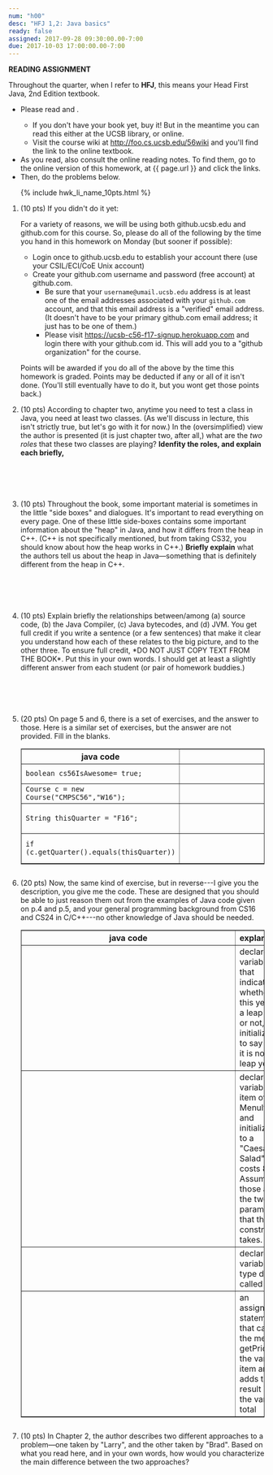 ```yaml
---
num: "h00"
desc: "HFJ 1,2: Java basics"
ready: false
assigned: 2017-09-28 09:30:00.00-7:00
due: 2017-10-03 17:00:00.00-7:00
---
```


<b>READING ASSIGNMENT</b>

Throughout the quarter, when I refer to **HFJ**, this means your Head First Java, 2nd Edition textbook.

* Please read <span data-hfj="1" /> and <span data-hfj="2" />.
    * If you don't have your book yet, buy it!  But in the meantime you can read this either at the UCSB library, or online.
    * Visit the course wiki at http://foo.cs.ucsb.edu/56wiki and you'll find the link to the online textbook.   
* As you read, also consult the online reading notes.   To find them, go to the online version of this homework, at {{ page.url }} and click the links.
* Then, do the problems below.

<ol>

{% include hwk_li_name_10pts.html %}

<li style="margin-bottom:1em;"> (10 pts) If you didn't do it yet:

For a variety of reasons, we will be using both github.ucsb.edu and github.com for this course. So, please do all of the following by the time you hand in this homework on Monday (but sooner if possible):

* Login once to github.ucsb.edu to establish your account there (use your CSIL/ECI/CoE Unix account)
* Create your github.com username and password (free account) at github.com.
   * Be sure that your `username@umail.ucsb.edu` address is at least one of the email addresses associated with your `github.com` account, and that this email address is a "verified" email address.    (It doesn't have to be your primary github.com email address; it just has to be one of them.)
   * Please visit https://ucsb-c56-f17-signup.herokuapp.com and login there with your github.com id.  This will add you to a "github organization" for the course.  

Points will be awarded if you do all of the above by the time this homework is graded. Points may be deducted if any or all of it isn't done.    (You'll still eventually have to do it, but you wont get those points back.)

</li>

<li style="margin-bottom:6em;"> (10 pts) According to chapter two, anytime you need to test a class in Java, you need at least two classes.  (As we'll discuss in lecture, this isn't strictly true, but let's go with it for now.)   In the (oversimplified) view the author is presented (it is just chapter two, after all,) what are the <em>two roles</em> that these two classes are playing? <b>Idenfity the roles, and explain each briefly,</b> 
</li>


<li style="padding-bottom: 6em;"> (10 pts) Throughout the book, some important material is sometimes in the little "side boxes" and dialogues.  It's important to read everything on every page.   One of these little side-boxes contains some important information about the "heap" in Java, and how it differs from the heap in C++.   (C++ is not specifically mentioned, but from taking CS32, you should know about how the heap works in C++.)    <b>Briefly explain</b> what the authors tell us about the heap in Java&mdash;something that is definitely different from the heap in C++. 
<div class="pagebreak" />
</li>


<li  style="margin-bottom:6em;"> (10 pts) Explain briefly the relationships between/among (a) source code, (b) the Java Compiler, (c) Java bytecodes, and (d) JVM.   You get full credit if you write a sentence (or a few sentences) that make it clear you understand how each of these relates to the big picture, and to the other three.  To ensure full credit, *DO NOT JUST COPY TEXT FROM THE BOOK*.  Put this in your own words.  I should get at least a slightly different answer from each student (or pair of homework buddies.)
</li>


<li style="clear:both; margin-bottom:2em;"> (20 pts) On page 5 and 6, there is a set of exercises, and the answer to those.  Here is a similar set of exercises, but the answer are not provided.  Fill in the blanks.

<table class="wikitable" border="1" width="100%">
<tr>
	<th> java code</th>
	<th> explanation</th>
</tr>

<tr>
	<td> <code>boolean cs56IsAwesome= true;</code>   </td>
	<td> <div style="height: 2em; width: 30em;">&nbsp;</div></td>
</tr>

<tr>
	<td> <code>Course c = new Course("CMPSC56","W16");</code> </td>
	<td> <div style="height: 2em; width: 30em;">&nbsp;</div></td>

</tr>

<tr>
	<td> <code>String thisQuarter = "F16";</code></td>
	<td> <div style="padding-top: 2em; padding-left: 30em;">&nbsp;</div></td>
</tr>
<tr>
	<td> <code>if (c.getQuarter().equals(thisQuarter))</code> </td>
	<td> <div style="padding-top: 2em; padding-left: 30em;">&nbsp;</div></td>
</tr>
</table>

</li>

<li style="margin-bottom:2em;"> (20 pts) Now, the same kind of exercise, but in reverse---I give you the description, you give me the code.    These are designed that you should be able to just reason them out from the examples of Java code given on p.4 and p.5, and your general programming background from CS16 and CS24 in C/C++---no other knowledge of Java should be needed.

<table class="wikitable" border="1" width="100%">
<tr>
	<th> java code</th>
	<th> explanation</th>
</tr>
<tr>
	<td> <div style="padding-top: 2em; padding-left: 25em;">&nbsp;</div></td>
	<td> declare a variable that indicates whether this year is a leap year or not, and initialize it to say that it is not a leap year</td>
</tr>

<tr>
	<td> <div style="padding-top: 2em; padding-left: 25em;">&nbsp;</div></td>
	<td> declare a variable item of type MenuItem, and initialize it to a "Caesar Salad" that costs 8.95.   Assume those are the two parameters that the constructor takes. </td>
</tr>
<tr>
	<td> <div style="padding-top: 2em; padding-left: 25em;">&nbsp;</div></td>
	<td> declare a variable of type double called total</td>
</tr>
<tr>
	<td> <div style="padding-top: 2em; padding-left: 25em;">&nbsp;</div></td>
	<td> an assignment statement that calls the method getPrice on the variable item and adds the result into the variable total</td>
</tr>
</table>
</li>


<li style="margin-bottom:6em;"> (10 pts) In Chapter 2, the author describes two different approaches to a problem&mdash;one taken by "Larry", and the other taken by "Brad".    Based on what you read here, and in your own words, how would you characterize the main difference between the two approaches?    



</li>

</ol>

